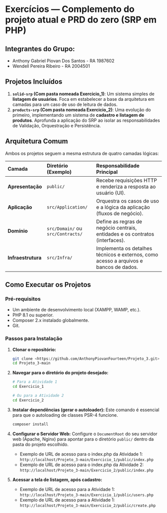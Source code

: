 # Exercícios — Complemento do projeto atual e PRD do zero (SRP em PHP) 

## Integrantes do Grupo:
- Anthony Gabriel Piovan Dos Santos - RA 1987602
- Wendell Pereira Ribeiro - RA 2004501

## Projetos Incluídos

1.  **`solid-srp` (Com pasta nomeada Exercicio_1)**: Um sistema simples de **listagem de usuários**. Foca em estabelecer a base da arquitetura em camadas para um caso de uso de leitura de dados.
2.  **`products-srp` (Com pasta nomeada Exercicio_2)**: Uma evolução do primeiro, implementando um sistema de **cadastro e listagem de produtos**. Aprofunda a aplicação do SRP ao isolar as responsabilidades de Validação, Orquestração e Persistência.

## Arquitetura Comum

Ambos os projetos seguem a mesma estrutura de quatro camadas lógicas:

| Camada | Diretório (Exemplo) | Responsabilidade Principal |
| :--- | :--- | :--- |
| **Apresentação** | `public/` | Recebe requisições HTTP e renderiza a resposta ao usuário (UI). |
| **Aplicação** | `src/Application/` | Orquestra os casos de uso e a lógica da aplicação (fluxos de negócio). |
| **Domínio** | `src/Domain/` ou `src/Contracts/` | Define as regras de negócio centrais, entidades e os contratos (interfaces). |
| **Infraestrutura**| `src/Infra/` | Implementa os detalhes técnicos e externos, como acesso a arquivos e bancos de dados. |

## Como Executar os Projetos

### Pré-requisitos
* Um ambiente de desenvolvimento local (XAMPP, WAMP, etc.).
* PHP 8.1 ou superior.
* Composer 2.x instalado globalmente.
* Git.

### Passos para Instalação

1.  **Clonar o repositório:**
    ```bash
    git clone <https://github.com/AnthonyPiovanFourteen/Projeto_3.git>
    cd Projeto_3-main
    ```

2.  **Navegar para o diretório do projeto desejado:**
    ```bash
    # Para a Atividade 1
    cd Exercicio_1

    # Ou para a Atividade 2
    cd Exercicio_2
    ```

3.  **Instalar dependências (gerar o autoloader):**
    Este comando é essencial para que o autoloading de classes PSR-4 funcione.
    ```bash
    composer install
    ```

4.  **Configurar o Servidor Web:**
    Configure o `DocumentRoot` do seu servidor web (Apache, Nginx) para apontar para o diretório `public/` dentro da pasta do projeto escolhido.
    * Exemplo de URL de acesso para o index.php da Atividade 1: `http://localhost/Projeto_3-main/Exercicio_1/public/index.php`
    * Exemplo de URL de acesso para o index.php da Atividade 2: `http://localhost/Projeto_3-main/Exercicio_2/public/index.php`

5.  **Acessar a tela de listagem, após cadastro:**
    * Exemplo de URL de acesso para a Atividade 1: `http://localhost/Projeto_3-main/Exercicio_1/public/users.php`
    * Exemplo de URL de acesso para a Atividade 1: `http://localhost/Projeto_3-main/Exercicio_2/public/create.php`
